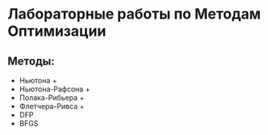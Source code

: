 # Лабораторные работы по Методам Оптимизации

## Методы:

- Ньютона +
- Ньютона-Рафсона +
- Полака-Рибьера +
- Флетчера-Ривса +
- DFP
- BFGS